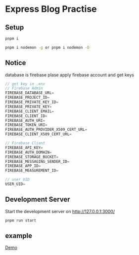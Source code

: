 # Express Blog Practise

## Setup

```bash
pnpm i
```

```bash
pnpm i nodemon -g or pnpm i nodemon -D
```
## Notice
database is firebase 
plase apply firebase account and get keys

```js
// get key in .env
// Firebase Admin
FIREBASE_DATABASE_URL= 
FIREBASE_PROJECT_ID= 
FIREBASE_PRIVATE_KEY_ID= 
FIREBASE_PRIVATE_KEY= 
FIREBASE_CLIENT_EMAIL= 
FIREBASE_CLIENT_ID= 
FIREBASE_AUTH_URI= 
FIREBASE_TOKEN_URI= 
FIREBASE_AUTH_PROVIDER_X509_CERT_URL= 
FIREBASE_CLIENT_X509_CERT_URL= 

// Firebase Client
FIREBASE_API_KEY= 
FIREBASE_AUTH_DOMAIN= 
FIREBASE_STORAGE_BUCKET= 
FIREBASE_MESSAGING_SENDER_ID= 
FIREBASE_APP_ID= 
FIREBASE_MEASUREMENT_ID= 

// user UID
USER_UID= 
```

## Development Server
Start the development server on http://127.0.0.1:3000/
```bash
pnpm run start
```

## example 
[Demo](https://work-node-blog.fly.dev/)